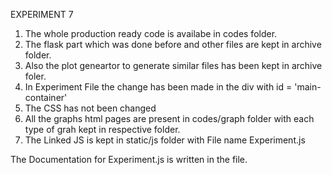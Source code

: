 EXPERIMENT 7

1. The whole production ready code is availabe in codes folder.
2. The flask part which was done before and other files are kept in archive folder.
3. Also the plot geneartor to generate similar files has been kept in archive foler.
4. In Experiment File the change has been made in the div with id = 'main-container'
5. The CSS has not been changed
6. All the graphs html pages are present in codes/graph folder with each type of grah kept in respective folder.
7. The Linked JS is kept in static/js folder with File name Experiment.js

The Documentation for Experiment.js is written in the file.
